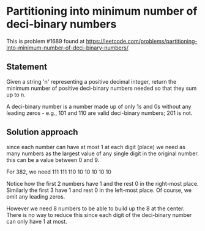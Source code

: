 # Partitioning into minimum number of deci-binary numbers

This is problem #1689 found at https://leetcode.com/problems/partitioning-into-minimum-number-of-deci-binary-numbers/

## Statement

Given a string 'n' representing a positive decimal integer, return the minimum number of positive deci-binary numbers needed so that they sum up to n.

A deci-binary number is a number made up of only 1s and 0s without any leading zeros - e.g., 101 and 110 are valid deci-binary numbers; 201 is not.

## Solution approach

since each number can have at most 1 at each digit (place) we need as many numbers as the largest value of any single digit in the original number. this can be a value between 0 and 9.

For 382, we need
111
111
110
 10
 10
 10
 10
 10

Notice how the first 2 numbers have 1 and the rest 0 in the right-most place. Similarly the first 3 have 1 and rest 0 in the left-most place. Of course, we omit any leading zeros.

However we need 8 numbers to be able to build up the 8 at the center. There is no way to reduce this since each digit of the deci-binary number can only have 1 at most.
